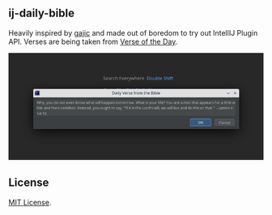 ## ij-daily-bible

Heavily inspired by [gajic](https://nonunknown.itch.io/gajic) and made out of boredom to try out IntellIJ Plugin API. Verses are being taken from [Verse of the Day](https://www.verseoftheday.com/).

![](img/preview.png)

## License
[MIT License](https://opensource.org/license/mit/).